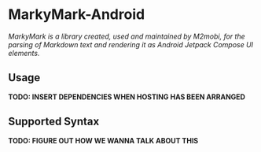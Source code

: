 # MarkyMark-Android

*MarkyMark is a library created, used and maintained by M2mobi, for the parsing of Markdown text and rendering it as
Android Jetpack Compose UI elements.*

## Usage

__TODO: INSERT DEPENDENCIES WHEN HOSTING HAS BEEN ARRANGED__

## Supported Syntax

__TODO: FIGURE OUT HOW WE WANNA TALK ABOUT THIS__
